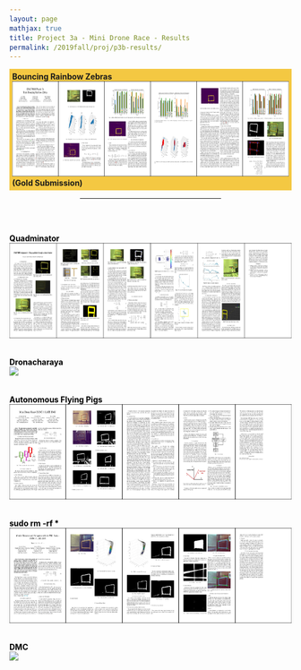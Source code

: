 ```yaml
---
layout: page
mathjax: true
title: Project 3a - Mini Drone Race - Results
permalink: /2019fall/proj/p3b-results/
---
```



<!-- Gold -->
<p style="background-color:#f4c842; padding:5px">
<b>Bouncing Rainbow Zebras</b><br>
<a href="/Reports/p3a/holumerik.pdf"> 
<img src="/Reports/p3a/holumerik.jpg" height="170"></a>
<b>(Gold Submission)<br>

<!-- Other Submissions -->

<p></p>

<center>
<hr width="50%">
</center>
<br><br>

<font color="black">

<b><b>Quadminator</b><br>
</b><a href="/Reports/p3a/carrilloestefany.pdf"> 
<img src="/Reports/p3a/carrilloestefany.jpg" height="170"></a>
<br><br>

<b><b>Dronacharaya</b><br>
</b><a href="/Reports/p3a/dorbalavishnu.pdf"> 
<img src="/Reports/p3a/dorbalavishnu.jpg" height="170"></a>
<br><br>

<b><b>Autonomous Flying Pigs</b><br>
</b><a href="/Reports/p3a/lumbaravi.pdf"> 
<img src="/Reports/p3a/lumbaravi.jpg" height="170"></a>
<br><br>

<b><b><text>sudo rm -rf *</text></b><br>
</b><a href="/Reports/p3a/rehmnicholas.pdf"> 
<img src="/Reports/p3a/rehmnicholas.jpg" height="170"></a>
<br><br>


<b><b>DMC</b><br>
</b><a href="/Reports/p3a/semenovilya.pdf"> 
<img src="/Reports/p3a/semenovilya.jpg" height="170"></a>
<br><br>
